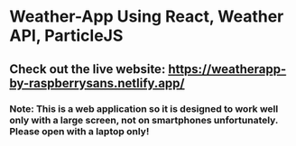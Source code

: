 # Weather-App Using React, Weather API, ParticleJS

## Check out the live website: https://weatherapp-by-raspberrysans.netlify.app/

### Note: This is a web application so it is designed to work well only with a large screen, not on smartphones unfortunately. Please open with a laptop only!

<img src="" />
